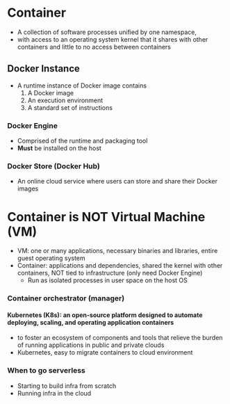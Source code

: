 # Container
- A collection of software processes unified by one namespace, 
- with access to an operating system kernel that it shares with other containers and little to no access between containers

## Docker Instance
- A runtime instance of Docker image contains
  1. A Docker image
  2. An execution environment
  3. A standard set of instructions

### Docker Engine
- Comprised of the runtime and packaging tool
- **Must** be installed on the host

### Docker Store (Docker Hub)
- An online cloud service where users can store and share their Docker images

# Container is NOT Virtual Machine (VM)
- VM: one or many applications, necessary binaries and libraries, entire guest operating system
- Container: applications and dependencies, shared the kernel with other containers, NOT tied to infrastructure (only need Docker Engine)
  - Run as isolated processes in user space on the host OS

### Container orchestrator (manager)
#### Kubernetes (K8s): an open-source platform designed to automate deploying, scaling, and operating application containers
- to foster an ecosystem of components and tools that relieve the burden of running applications in public and private clouds
- Kubernetes, easy to migrate containers to cloud environment

### When to go serverless
- Starting to build infra from scratch
- Running infra in the cloud
